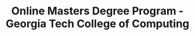 ---
layout: portfolio
title: Online Masters Degree Program - Georgia Tech College of Computing
year: 2013
link: "http://www.omscs.gatech.edu/"
image: 
tags: drupal, wordpress
description: 
role:  Front-End Devleoper
published: yes
---